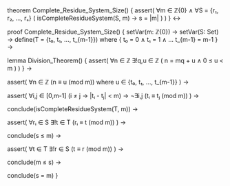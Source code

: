 theorem Complete_Residue_System_Size() {
  assert(
    ∀m ∈ ℤ\{0} ∧ 
    ∀S = {r₁, r₂, ..., rₛ} (
      isCompleteResidueSystem(S, m) → s = |m|
    )
  )
} ↔

proof Complete_Residue_System_Size() {
  setVar(m: ℤ\{0}) →
  setVar(S: Set) →
  define(T = {t₀, t₁, ..., t_{m-1}}) where {
    t₀ = 0 ∧
    t₁ = 1 ∧
    ...
    t_{m-1} = m-1
  } →
  
  lemma Division_Theorem() {
    assert(
      ∀n ∈ ℤ ∃!q,u ∈ ℤ (
        n = mq + u ∧
        0 ≤ u < m
      )
    )
  } →
  
  assert(
    ∀n ∈ ℤ (n ≡ u (mod m)) where u ∈ {t₀, t₁, ..., t_{m-1}}
  ) →
  
  assert(
    ∀i,j ∈ [0,m-1] (i ≠ j → |tᵢ - tⱼ| < m) →
    ¬∃i,j (tᵢ ≡ tⱼ (mod m))
  ) →
  
  conclude(isCompleteResidueSystem(T, m)) →
  
  assert(
    ∀rᵢ ∈ S ∃!t ∈ T (rᵢ ≡ t (mod m))
  ) →
  
  conclude(s ≤ m) →
  
  assert(
    ∀t ∈ T ∃!r ∈ S (t ≡ r (mod m))
  ) →
  
  conclude(m ≤ s) →
  
  conclude(s = m)
}